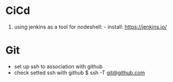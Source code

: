 # CiCd
  1. using jenkins as a tool for nodeshell:
    - install: https://jenkins.io/
   
# Git
- set up ssh to association with github
- check setted ssh with github
$ ssh -T git@github.com
